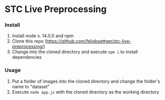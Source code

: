 # STC Live Preprocessing

### Install

1. Install node v. 14.0.0 and npm
2. Clone this repo (https://github.com/felixboettger/stc-live-preprocessing/)
3. Change into the cloned directory and execute `npm i` to install dependencies

### Usage

1. Put a folder of images into the cloned directory and change the folder's name to "dataset"
2. Execute `node app.js` with the cloned directory as the working directory
